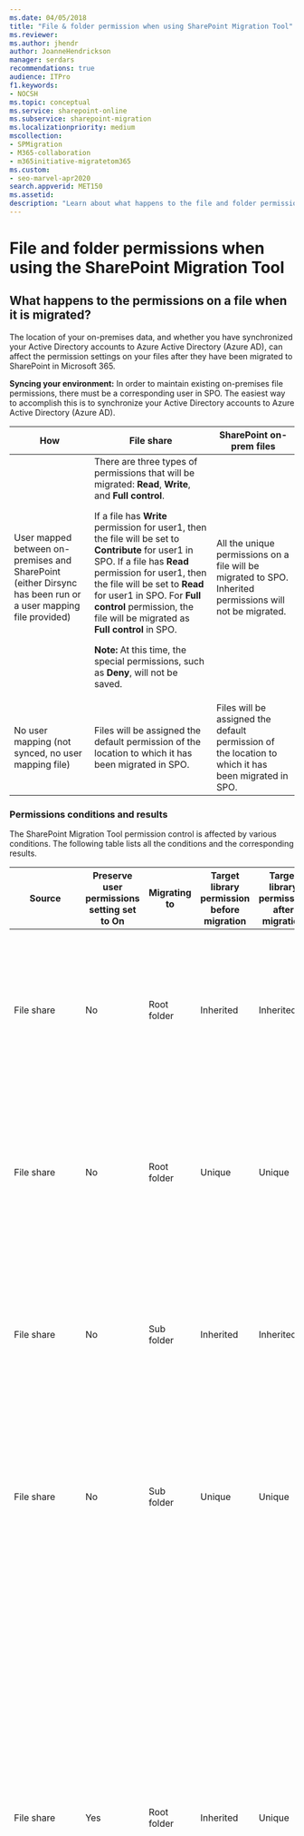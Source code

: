 ```yaml
---
ms.date: 04/05/2018
title: "File & folder permission when using SharePoint Migration Tool"
ms.reviewer:
ms.author: jhendr
author: JoanneHendrickson
manager: serdars
recommendations: true
audience: ITPro
f1.keywords:
- NOCSH
ms.topic: conceptual
ms.service: sharepoint-online
ms.subservice: sharepoint-migration
ms.localizationpriority: medium
mscollection:
- SPMigration
- M365-collaboration
- m365initiative-migratetom365
ms.custom:
- seo-marvel-apr2020
search.appverid: MET150
ms.assetid:
description: "Learn about what happens to the file and folder permissions when using the SharePoint Migration Tool (SPMT)."
---
```


# File and folder permissions when using the SharePoint Migration Tool

## What happens to the permissions on a file when it is migrated?

The location of your on-premises data, and whether you have synchronized your Active Directory accounts to Azure Active Directory (Azure AD), can affect the permission settings on your files after they have been migrated to SharePoint in Microsoft 365.

 **Syncing your environment:** In order to maintain existing on-premises file permissions, there must be a corresponding user in SPO. The easiest way to accomplish this is to synchronize your Active Directory accounts to Azure Active Directory (Azure AD).

|How|File share|SharePoint on-prem files|
|---|---|---|
|User mapped between on-premises and SharePoint (either Dirsync has been run or a user mapping file provided)|There are three types of permissions that will be migrated: **Read**, **Write**, and **Full control**. <p> If a file has **Write** permission for user1, then the file will be set to **Contribute** for user1 in SPO. If a file has **Read** permission for user1, then the file will be set to **Read** for user1 in SPO. For **Full control** permission, the file will be migrated as **Full control** in SPO. <p> **Note:** At this time, the special permissions, such as **Deny**, will not be saved.|All the unique permissions on a file will be migrated to SPO. Inherited permissions will not be migrated.|
|No user mapping (not synced, no user mapping file)|Files will be assigned the default permission of the location to which it has been migrated in SPO.|Files will be assigned the default permission of the location to which it has been migrated in SPO.|

### Permissions conditions and results

The SharePoint Migration Tool permission control is affected by various conditions.  The following table lists all the conditions and the corresponding results.

|Source|Preserve user permissions setting set to On|Migrating to|Target library permission before migration|Target library permission after migration|Note|
|---|---|---|---|---|---|
|File share|No|Root folder|Inherited|Inherited|Role assignments of the target library and existing files won't be changed; migrated files have Inherited permission (Inherited role assignments from target library)|
|File share|No|Root folder|Unique|Unique|Role assignments of the target library and existing files won't be changed; migrated files have Inherited permission (Inherited role assignments from target library)|
|File share|No|Sub folder|Inherited|Inherited|Role assignments of the target library and existing files won't be changed; migrated files have Inherited permission (Inherited role assignments from target library)|
|File share|No|Sub folder|Unique|Unique|Role assignments of the target library and existing files won't be changed; migrated files have Inherited permission (Inherited role assignments from target library)|
|File share|Yes|Root folder|Inherited|Unique|Role assignments of the target library will be replaced by that in source root folder. Existing files with inherited permissions will still be inherited permission but with a new role assignment from target library. Existing files with Unique permissions won't be changed. Migrated files without any permission in the source will have inherited permissions and inherited role assignments from the target library. Migrated files with any permissions in the source will carry over these permissions as unique.|
|File share|Yes|Root folder|Unique|Unique|Permissions from the source folder will be added as new role assignments to the target library. Existing files with inherited permissions will still be inherited permissions but with a new role assignment from the target library. Existing files with unique permissions won't be changed. Migrated files without any permissions in the source will have inherited permissions and inherited role assignments from the target library. Migrated files with any permissions in the source will carry over these permissions as Unique.|
|File share|Yes|Sub folder|Inherited|Inherited|Role assignments of the target library and existing files won't be changed. Permissions from source folder and files will be carried over to the target subfolder and corresponding files, which will have Unique permissions as new role assignments.|
|File share|Yes|Sub folder|Unique|Unique|Role assignments of the target library and existing files won't be changed. Permissions from source folder and files will be carried over to the target subfolder and corresponding files which will have Unique permission as new role assignments.|
|List/Document library |No|Root folder|Inherited|Inherited|Same as File share migration with same condition|
|List/Document library |No|Root folder|Unique|Unique|Same as File share migration with same condition|
|Document library |No|Sub folder|Inherited|Inherited|Same as File share migration with same condition|
|Document library |No|Sub folder|Unique|Unique|Same as File share migration with same condition|
|List/Document library |Yes|Root folder|Inherited|Unique|Same as File share migration with same condition|
|list/Document library |Yes|Root folder|Unique|Unique|Same as File share migration with same condition|
|Document library |Yes|Sub folder|Inherited|Inherited|Same as File share migration with same condition|
|Document library |Yes|Sub folder|Unique|Unique|Same as File share migration with same condition|
|Site/Web|No|NA|Inherited|Inherited|Role assignment of target site/web will be unchanged|
|Site/Web|No|NA|Unique|Unique|Role assignment of target site/web will be unchanged|
|Site/Web|Yes|NA|Inherited|Unique|Role assignment of target site/web **will be replaced** by those in the source site/web|
|Site/Web(A) with Subsite B (both migrated with SPMT)|Yes|NA|||Subsite B or sub web inherited from main Site A Subsite B/web unique from the new SharePoint main site A Site A is migrated as described for normal site migration.  Subsite B becomes unique and role assignment **will be replaced** by those in the source Subsite B|
|Site/Web|Yes|NA|Unique|Unique|Role assignment of source site/web will be added as new role assignments to the target site/web|

